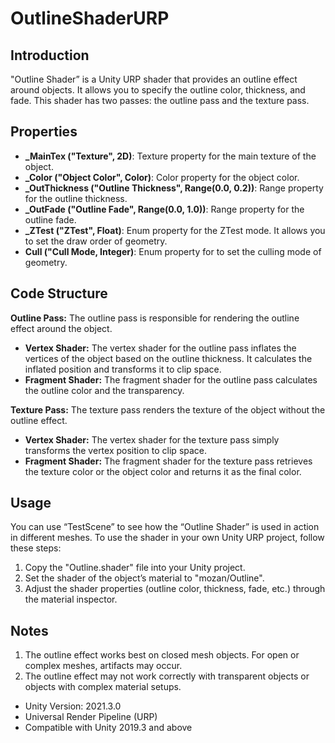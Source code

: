 # OutlineShaderURP
## Introduction
"Outline Shader” is a Unity URP shader that provides an outline effect around objects. It allows you to specify the outline color, thickness, and fade. This shader has two passes: the outline pass and the texture pass.

## Properties

* **_MainTex ("Texture", 2D)**: Texture property for the main texture of the object.
* **_Color ("Object Color", Color)**: Color property for the object color.
* **_OutThickness ("Outline Thickness", Range(0.0, 0.2))**: Range property for the outline thickness.
* **_OutFade ("Outline Fade", Range(0.0, 1.0))**: Range property for the outline fade.
* **_ZTest ("ZTest", Float)**: Enum property for the ZTest mode. It allows you to set the draw order of geometry.
* **Cull ("Cull Mode, Integer)**:  Enum property for to set the culling mode of geometry.

## Code Structure

**Outline Pass:** 
The outline pass is responsible for rendering the outline effect around the object.

* **Vertex Shader:** The vertex shader for the outline pass inflates the vertices of the object based on the outline thickness. It calculates the inflated position and transforms it to clip space.
* **Fragment Shader:** The fragment shader for the outline pass calculates the outline color and the transparency.

**Texture Pass:**
The texture pass renders the texture of the object without the outline effect.

* **Vertex Shader:** The vertex shader for the texture pass simply transforms the vertex position to clip space.
* **Fragment Shader:** The fragment shader for the texture pass retrieves the texture color or the object color and returns it as the final color.

## Usage 
You can use “TestScene” to see how the “Outline Shader” is used in action in different meshes. To use the shader in your own Unity URP project, follow these steps:

1. Copy the "Outline.shader" file into your Unity project.
2. Set the shader of the object’s material to "mozan/Outline".
3. Adjust the shader properties (outline color, thickness, fade, etc.) through the material inspector.

## Notes

1. The outline effect works best on closed mesh objects. For open or complex meshes, artifacts may occur.
2. The outline effect may not work correctly with transparent objects or objects with complex material setups.

* Unity Version: 2021.3.0
* Universal Render Pipeline (URP)
* Compatible with Unity 2019.3 and above

